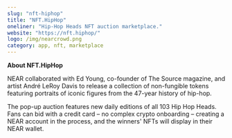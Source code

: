 ```yaml
---
slug: "nft-hiphop"
title: "NFT.HipHop"
oneliner: "Hip-Hop Heads NFT auction marketplace."
website: "https://nft.hiphop/"
logo: /img/nearcrowd.png
category: app, nft, marketplace
---
```


<b>About NFT.HipHop</b>

NEAR collaborated with Ed Young, co-founder of The Source magazine, and artist André LeRoy Davis to release a collection of non-fungible tokens featuring portraits of iconic figures from the 47-year history of hip-hop.

The pop-up auction features new daily editions of all 103 Hip Hop Heads. Fans can bid with a credit card – no complex crypto onboarding – creating a NEAR account in the process, and the winners' NFTs will display in their NEAR wallet.
